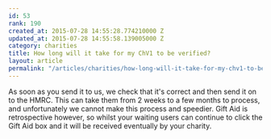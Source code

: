 ```yaml
---
id: 53
rank: 190
created_at: 2015-07-28 14:55:28.774210000 Z
updated_at: 2015-07-28 14:55:58.139005000 Z
category: charities
title: How long will it take for my ChV1 to be verified?
layout: article
permalink: "/articles/charities/how-long-will-it-take-for-my-chv1-to-be-verified/"
---
```

As soon as you send it to us, we check that it's correct and then send it on to the HMRC. This can take them from 2 weeks to a few months to process, and unfortunately we cannot make this process and speedier. Gift Aid is retrospective however, so whilst your waiting users can continue to click the Gift Aid box and it will be received eventually by your charity.